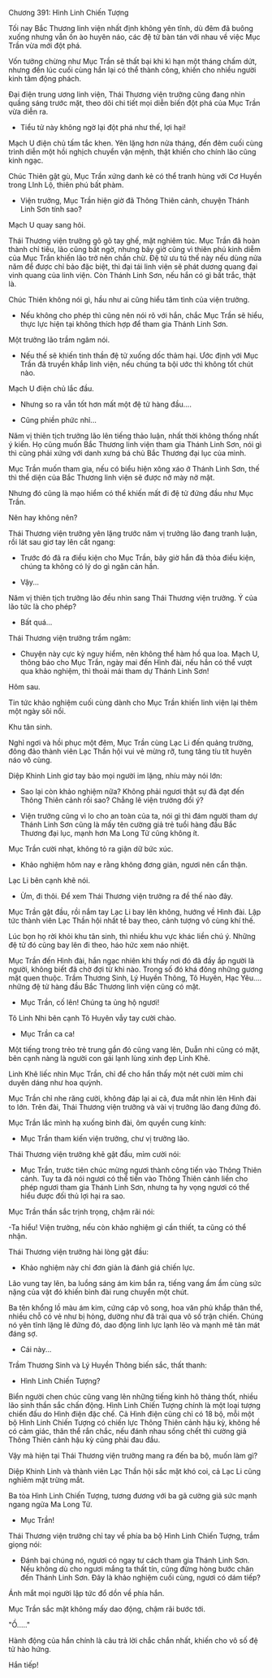 




Chương 391: Hình Linh Chiến Tượng


Tối nay Bắc Thương linh viện nhất định không yên tĩnh, dù đêm đã buông xuống nhưng vẫn ồn ào huyên náo, các đệ tử bàn tán với nhau về việc Mục Trần vừa mới đột phá.

Vốn tưởng chừng như Mục Trần sẽ thất bại khi kì hạn một tháng chấm dứt, nhưng đến lúc cuối cùng hắn lại có thể thành công, khiến cho nhiều người kinh tâm động phách.

Đại điện trung ương linh viện, Thái Thương viện trưởng cũng đang nhìn quầng sáng trước mặt, theo dõi chi tiết mọi diễn biến đột phá của Mục Trần vừa diễn ra.

- Tiểu tử này không ngờ lại đột phá như thế, lợi hại!

Mạch U điện chủ tấm tắc khen. Yên lặng hơn nửa tháng, đến đêm cuối cùng trình diễn một hồi nghịch chuyển vận mệnh, thật khiến cho chính lão cũng kinh ngạc.

Chúc Thiên gật gù, Mục Trần xứng danh kẻ có thể tranh hùng với Cơ Huyền trong LInh Lộ, thiên phú bất phàm.

- Viện trưởng, Mục Trần hiện giờ đã Thông Thiên cảnh, chuyện Thánh Linh Sơn tính sao?

Mạch U quay sang hỏi.

Thái Thương viện trưởng gõ gõ tay ghế, mặt nghiêm túc. Mục Trần đã hoàn thành chỉ tiêu, lão cũng bất ngờ, nhưng bây giờ cũng vì thiên phú kinh diễm của Mục Trần khiến lão trở nên chần chừ. Đệ tử ưu tú thế này nếu dùng nửa năm để được chỉ bảo đặc biệt, thì đại tái linh viện sẽ phát dương quang đại vinh quang của linh viện. Còn Thánh Linh Sơn, nếu hắn có gì bất trắc, thật là.

Chúc Thiên không nói gì, hầu như ai cũng hiểu tâm tình của viện trưởng.

- Nếu không cho phép thì cũng nên nói rõ với hắn, chắc Mục Trần sẽ hiểu, thực lực hiện tại không thích hợp để tham gia Thánh Linh Sơn.

Một trưởng lão trầm ngâm nói.

- Nếu thế sẽ khiến tinh thần đệ tử xuống dốc thảm hại. Ước định với Mục Trần đã truyền khắp linh viện, nếu chúng ta bội ước thì không tốt chút nào.

Mạch U điện chủ lắc đầu.

- Nhưng so ra vẫn tốt hơn mất một đệ tử hàng đầu....

- Cũng phiền phức nhỉ...

Năm vị thiên tịch trưởng lão lên tiếng thảo luận, nhất thời không thống nhất ý kiến. Họ cũng muốn Bắc Thương linh viện tham gia Thánh Linh Sơn, nói gì thì cũng phải xứng với danh xưng bá chủ Bắc Thương đại lục của mình.

Mục Trần muốn tham gia, nếu có biểu hiện xông xáo ở Thánh Linh Sơn, thế thì thể diện của Bắc Thương linh viện sẽ được nở mày nở mặt.

Nhưng đó cũng là mạo hiểm có thể khiến mất đi đệ tử đứng đầu như Mục Trần.

Nên hay không nên?

Thái Thương viện trưởng yên lặng trước năm vị trưởng lão đang tranh luận, rồi lát sau giơ tay lên cắt ngang:

- Trước đó đã ra điều kiện cho Mục Trần, bây giờ hắn đã thỏa điều kiện, chúng ta không có lý do gì ngăn cản hắn.

- Vậy...

Năm vị thiên tịch trưởng lão đều nhìn sang Thái Thương viện trưởng. Ý của lão tức là cho phép?

- Bất quá...

Thái Thương viện trưởng trầm ngâm:

- Chuyện này cực kỳ nguy hiểm, nên không thể hàm hồ qua loa. Mạch U, thông báo cho Mục Trần, ngày mai đến Hình đài, nếu hắn có thể vượt qua khảo nghiệm, thì thoải mái tham dự Thánh Linh Sơn!

Hôm sau.

Tin tức khảo nghiệm cuối cùng dành cho Mục Trần khiến linh viện lại thêm một ngày sôi nổi.

Khu tân sinh.

Nghỉ ngơi và hồi phục một đêm, Mục Trần cùng Lạc Li đến quảng trường, đông đảo thành viên Lạc Thần hội vui vẻ mừng rỡ, tung tăng tíu tít huyên náo vô cùng.

Diệp Khinh Linh giơ tay bảo mọi người im lặng, nhíu mày nói lớn:

- Sao lại còn khảo nghiệm nữa? Không phải ngươi thật sự đã đạt đến Thông Thiên cảnh rồi sao? Chẳng lẽ viện trưởng đổi ý?

- Viện trưởng cũng vì lo cho an toàn của ta, nói gì thì đám người tham dự Thánh Linh Sơn cũng là mấy tên cường giả trẻ tuổi hàng đầu Bắc Thương đại lục, mạnh hơn Ma Long Tử cũng không ít.

Mục Trần cười nhạt, không tỏ ra giận dữ bức xúc.

- Khảo nghiệm hôm nay e rằng không đơng giản, ngươi nên cẩn thận.

Lạc Li bên cạnh khẽ nói.

- Ừm, đi thôi. Để xem Thái Thương viện trưởng ra đề thế nào đây.

Mục Trần gật đầu, rồi nắm tay Lạc Li bay lên không, hướng về Hình đài. Lập tức thành viên Lạc Thần hội nhất tề bay theo, cảnh tượng vô cùng khí thế.

Lúc bọn họ rời khỏi khu tân sinh, thì nhiều khu vực khác liền chú ý. Những đệ tử đó cũng bay lên đi theo, háo hức xem náo nhiệt.

Mục Trần đến Hình đài, hắn ngạc nhiên khi thấy nơi đó đã đầy ắp người là người, không biết đã chờ đợi từ khi nào. Trong số đó khá đông những gương mặt quen thuộc. Trầm Thương Sinh, Lý Huyền Thông, Tô Huyên, Hạc Yêu.... những đệ tử hàng đầu Bắc Thương linh viện cũng có mặt.

- Mục Trần, cố lên! Chúng ta ủng hộ ngươi!

Tô Linh Nhi bên cạnh Tô Huyên vẫy tay cười chào.

- Mục Trần ca ca!

Một tiếng trong trẻo trẻ trung gần đó cũng vang lên, Duẫn nhi cũng có mặt, bên cạnh nàng là người con gái lạnh lùng xinh đẹp Linh Khê.

Linh Khê liếc nhìn Mục Trần, chỉ để cho hắn thấy một nét cười mỉm chi duyên dáng như hoa quỳnh.

Mục Trần chỉ nhe răng cười, không đáp lại ai cả, đưa mắt nhìn lên Hình đài to lớn. Trên đài, Thái Thương viện trưởng và vài vị trưởng lão đang đứng đó.

Mục Trần lắc mình hạ xuống bình đài, ôm quyền cung kính:

- Mục Trần tham kiến viện trưởng, chư vị trưởng lão.

Thái Thương viện trưởng khẽ gật đầu, mỉm cười nói:

- Mục Trần, trước tiên chúc mừng ngươi thành công tiến vào Thông Thiên cảnh. Tuy ta đã nói ngươi có thể tiến vào Thông Thiên cảnh liền cho phép ngươi tham gia Thánh Linh Sơn, nhưng ta hy vọng ngươi có thể hiểu được đối thủ lợi hại ra sao.

Mục Trần thần sắc trịnh trọng, chậm rãi nói:

-Ta hiểu! Viện trưởng, nếu còn khảo nghiệm gì cần thiết, ta cũng có thể nhận.

Thái Thương viện trưởng hài lòng gật đầu:

- Khảo nghiệm này chỉ đơn giản là đánh giá chiến lực.

Lão vung tay lên, ba luồng sáng ám kim bắn ra, tiếng vang ầm ầm cùng sức nặng của vật đó khiến bình đài rung chuyển một chút.

Ba tên khổng lồ màu ám kim, cứng cáp vô song, hoa văn phủ khắp thân thể, nhiều chỗ có vẻ như bị hỏng, dường như đã trải qua vô số trận chiến. Chúng nó yên tĩnh lặng lẽ đứng đó, dao động linh lực lạnh lẽo và mạnh mẽ tản mát đáng sợ.

- Cái này...

Trầm Thương Sinh và Lý Huyền Thông biến sắc, thất thanh:

- Hình Linh Chiến Tượng?

Biển người chen chúc cũng vang lên những tiếng kinh hô thảng thốt, nhiều lão sinh thần sắc chấn động. Hình Linh Chiến Tượng chính là một loại tượng chiến đấu do Hình điện đặc chế. Cả Hình điện cũng chỉ có 18 bộ, mỗi một bộ Hình Linh Chiến Tượng có chiến lực Thông Thiên cảnh hậu kỳ, không hề có cảm giác, thân thể rắn chắc, nếu đánh nhau sống chết thì cường giả Thông Thiên cảnh hậu kỳ cũng phải đau đầu.

Vậy mà hiện tại Thái Thương viện trưởng mang ra đến ba bộ, muốn làm gì?

Diệp Khinh Linh và thành viên Lạc Thần hội sắc mặt khó coi, cả Lạc Li cũng nghiêm mặt trừng mắt.

Ba tòa Hình Linh Chiến Tượng, tương đương với ba gã cường giả sức mạnh ngang ngửa Ma Long Tử.

- Mục Trần!

Thái Thương viện trưởng chỉ tay về phía ba bộ Hình Linh Chiến Tượng, trầm giọng nói:

- Đánh bại chúng nó, ngươi có ngay tư cách tham gia Thánh Linh Sơn. Nếu không dù cho ngươi mắng ta thất tín, cũng đừng hòng bước chân đến Thánh Linh Sơn. Đây là khảo nghiệm cuối cùng, ngươi có dám tiếp?

Ánh mắt mọi người lập tức đổ dồn về phía hắn.

Mục Trần sắc mặt không mấy dao động, chậm rãi bước tới.

"Ồ....."

Hành động của hắn chính là câu trả lời chắc chắn nhất, khiến cho vô số đệ tử hào hứng.

Hắn tiếp!




